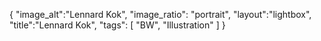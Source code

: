 {
 "image_alt":"Lennard Kok",
"image_ratio": "portrait",
"layout":"lightbox",
"title":"Lennard Kok",
 "tags": [
  "BW",
  "Illustration"
 ]
}